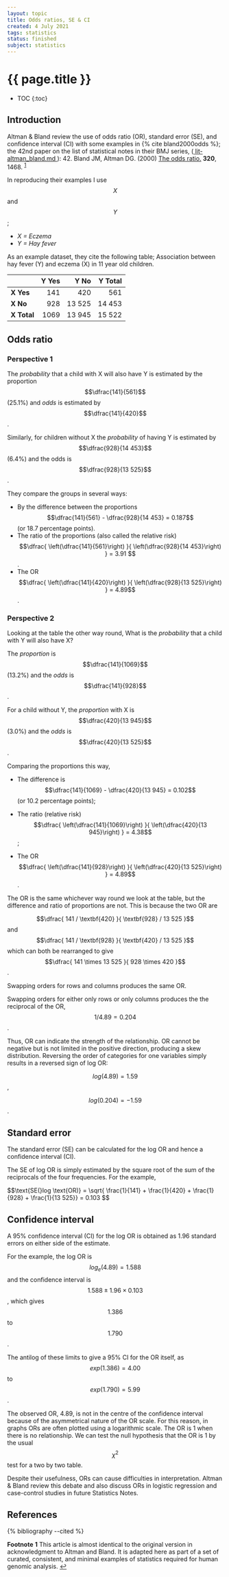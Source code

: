 ```yaml
---
layout: topic
title: Odds ratios, SE & CI
created: 4 July 2021
tags: statistics
status: finished
subject: statistics
---
```

{{ page.title }}
================

* TOC
{:toc}

## Introduction

Altman & Bland review the use of odds ratio (OR), standard error (SE), and confidence interval (CI) with some examples in 
{% cite bland2000odds %}; 
the 42nd paper on the list of statistical notes in their BMJ series,
([ lit-altman_bland.md ]( https://github.com/DylanLawless/notes/blob/main/202106291417-lit-altman_bland.md )):
42\. Bland JM, Altman DG. (2000) <a href="http://www.bmj.com/cgi/content/full/320/7247/1468">The odds ratio.</a> <b>320</b>, 1468.
<sup id="a1">[1](#f1)</sup>

In reproducing their examples I use $$X$$ and $$Y$$; 
* _X = Eczema_
* _Y = Hay fever_

As an example dataset, they cite the following table; Association between hay fever (Y) and eczema (X) in 11 year old children.

|  | Y Yes | Y No | Y Total |
|:---|---:|---:|---:|
| <b>X Yes</b> | 141 | 420 | 561 |
| <b>X No</b> | 928 | 13 525 | 14 453 |
| <b>X Total</b> | 1069 | 13 945 | 15 522 |

## Odds ratio

### Perspective 1
The _probability_ that a child with X will also have Y
is estimated by the proportion $$\dfrac{141}{561}$$ (25.1%)
and _odds_ is estimated by $$\dfrac{141}{420}$$. 

Similarly, for children without X the _probability_ of having Y is estimated by $$\dfrac{928}{14 453}$$ (6.4%) 
and the odds is $$\dfrac{928}{13 525}$$. 

They compare the groups in several ways: 
* By the difference between the proportions 
$$\dfrac{141}{561} - \dfrac{928}{14 453} = 0.187$$ (or 18.7 percentage points).
* The ratio of the proportions (also called the relative risk) 
$$\dfrac{ \left(\dfrac{141}{561}\right) }{ \left(\dfrac{928}{14 453}\right) } = 3.91 $$.
* The OR
$$\dfrac{ \left(\dfrac{141}{420}\right) }{ \left(\dfrac{928}{13 525}\right) } = 4.89$$.

### Perspective 2
Looking at the table the other way round, 
What is the _probability_ that a child with Y will also have X? 

The _proportion_ is $$\dfrac{141}{1069}$$ (13.2%) 
and the _odds_ is $$\dfrac{141}{928}$$. 

For a child without Y, the _proportion_ with X is 
$$\dfrac{420}{13 945}$$ (3.0%) 
and the _odds_ is $$\dfrac{420}{13 525}$$. 

Comparing the proportions this way, 
* The difference is 
$$\dfrac{141}{1069} - \dfrac{420}{13 945} = 0.102$$ (or 10.2 percentage points); 

* The ratio (relative risk) 
$$\dfrac{ \left(\dfrac{141}{1069}\right) }{ \left(\dfrac{420}{13 945}\right) } = 4.38$$; 
* The OR
$$\dfrac{ \left(\dfrac{141}{928}\right) }{ \left(\dfrac{420}{13 525}\right) } = 4.89$$. 

The OR is the same whichever way round we look at the table, 
but the difference and ratio of proportions are not.
This is because the two OR are 

$$\dfrac{ 141 / \textbf{420} }{ \textbf{928} / 13 525 }$$ and
$$\dfrac{ 141 / \textbf{928} }{ \textbf{420} / 13 525 }$$ 
which can both be rearranged to give
$$\dfrac{ 141 \times 13 525 }{ 928 \times 420 }$$.

Swapping orders for rows and columns produces the same OR.

Swapping orders for either only rows or only columns produces the the reciprocal of the OR, $$1/4.89 = 0.204$$.

Thus, OR can indicate the strength of the relationship.
OR cannot be negative but is not limited in the positive direction, producing a skew distribution. 
Reversing the order of categories for one variables simply results in a reversed sign of log OR: 

$$log(4.89) = 1.59$$, 

$$log(0.204) = - 1.59$$.

## Standard error
The standard error (SE) can be calculated for the log OR and hence a confidence interval (CI). 

The SE of log OR is simply estimated by the square root of the sum of the reciprocals of the four frequencies. 
For the example,
<div class="table-wrapper" markdown="block">
$$\text{SE(}log \text{OR)} =
\sqrt{
\frac{1}{141} + 
\frac{1}{420} + 
\frac{1}{928} + 
\frac{1}{13 525}}
=
0.103
$$
</div>

## Confidence interval

A 95% confidence interval (CI) for the log OR is obtained as 1.96 standard errors on either side of the estimate. 

For the example, 
the log OR is 
$$log_{e} (4.89) = 1.588$$ 
and the confidence interval is 
$$ 1.588 \pm 1.96 \times 0.103 $$, 
which gives $$1.386$$ to $$1.790$$. 

The antilog of these limits to give a 95% CI for the OR itself, 
as 
$$ exp(1.386) = 4.00 $$ to 
$$ exp(1.790) = 5.99 $$. 

The observed OR, 4.89, 
is not in the centre of the confidence interval because of the asymmetrical nature of the OR scale. 
For this reason, in graphs ORs are often plotted using a logarithmic scale. 
The OR is 1 when there is no relationship. 
We can test the null hypothesis that the OR is 1 by the usual 
$${\chi}^2$$ test for a two by two table.

Despite their usefulness, ORs can cause difficulties in interpretation. 
Altman & Bland review this debate and also discuss ORs in logistic regression and case-control studies in future Statistics Notes.

## References 

{% bibliography --cited %}

**Footnote**
<b id="f1">1</b> This article is almost identical to the original version in acknowledgment to Altman and Bland. It is adapted here as part of a set of curated, consistent, and minimal examples of statistics required for human genomic analysis.
[↩](#a1)
